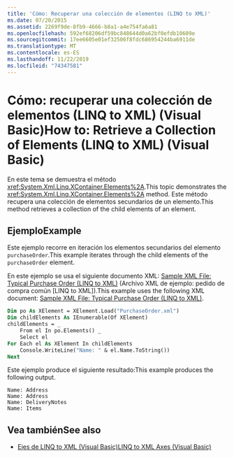```yaml
---
title: 'Cómo: Recuperar una colección de elementos (LINQ to XML)'
ms.date: 07/20/2015
ms.assetid: 2269f9de-8fb9-4666-b8a1-a4e754fa6a81
ms.openlocfilehash: 592ef68206df59bc848644d0a62bf0efdb10609e
ms.sourcegitcommit: 17ee6605e01ef32506f8fdc686954244ba6911de
ms.translationtype: MT
ms.contentlocale: es-ES
ms.lasthandoff: 11/22/2019
ms.locfileid: "74347581"
---
```

# <a name="how-to-retrieve-a-collection-of-elements-linq-to-xml-visual-basic"></a><span data-ttu-id="941ba-102">Cómo: recuperar una colección de elementos (LINQ to XML) (Visual Basic)</span><span class="sxs-lookup"><span data-stu-id="941ba-102">How to: Retrieve a Collection of Elements (LINQ to XML) (Visual Basic)</span></span>
<span data-ttu-id="941ba-103">En este tema se demuestra el método <xref:System.Xml.Linq.XContainer.Elements%2A>.</span><span class="sxs-lookup"><span data-stu-id="941ba-103">This topic demonstrates the <xref:System.Xml.Linq.XContainer.Elements%2A> method.</span></span> <span data-ttu-id="941ba-104">Este método recupera una colección de elementos secundarios de un elemento.</span><span class="sxs-lookup"><span data-stu-id="941ba-104">This method retrieves a collection of the child elements of an element.</span></span>  
  
## <a name="example"></a><span data-ttu-id="941ba-105">Ejemplo</span><span class="sxs-lookup"><span data-stu-id="941ba-105">Example</span></span>  
 <span data-ttu-id="941ba-106">Este ejemplo recorre en iteración los elementos secundarios del elemento `purchaseOrder`.</span><span class="sxs-lookup"><span data-stu-id="941ba-106">This example iterates through the child elements of the `purchaseOrder` element.</span></span>  
  
 <span data-ttu-id="941ba-107">En este ejemplo se usa el siguiente documento XML: [Sample XML File: Typical Purchase Order (LINQ to XML)](../../../../visual-basic/programming-guide/concepts/linq/sample-xml-file-typical-purchase-order-linq-to-xml.md) (Archivo XML de ejemplo: pedido de compra común [LINQ to XML]).</span><span class="sxs-lookup"><span data-stu-id="941ba-107">This example uses the following XML document: [Sample XML File: Typical Purchase Order (LINQ to XML)](../../../../visual-basic/programming-guide/concepts/linq/sample-xml-file-typical-purchase-order-linq-to-xml.md).</span></span>  
  
```vb  
Dim po As XElement = XElement.Load("PurchaseOrder.xml")  
Dim childElements As IEnumerable(Of XElement)  
childElements = _  
    From el In po.Elements() _  
    Select el  
For Each el As XElement In childElements  
    Console.WriteLine("Name: " & el.Name.ToString())  
Next  
```  
  
 <span data-ttu-id="941ba-108">Este ejemplo produce el siguiente resultado:</span><span class="sxs-lookup"><span data-stu-id="941ba-108">This example produces the following output.</span></span>  
  
```console  
Name: Address  
Name: Address  
Name: DeliveryNotes  
Name: Items  
```  
  
## <a name="see-also"></a><span data-ttu-id="941ba-109">Vea también</span><span class="sxs-lookup"><span data-stu-id="941ba-109">See also</span></span>

- [<span data-ttu-id="941ba-110">Ejes de LINQ to XML (Visual Basic)</span><span class="sxs-lookup"><span data-stu-id="941ba-110">LINQ to XML Axes (Visual Basic)</span></span>](../../../../visual-basic/programming-guide/concepts/linq/linq-to-xml-axes.md)
